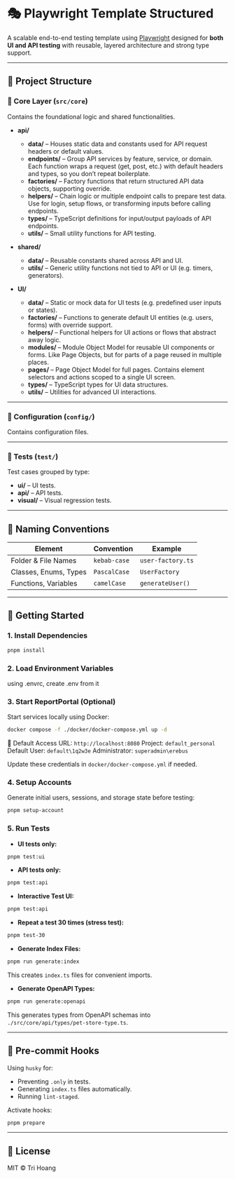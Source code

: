 # 🎭 Playwright Template Structured

A scalable end-to-end testing template using [Playwright](https://playwright.dev/) designed for **both UI and API testing** with reusable, layered architecture and strong type support.

---

## 📁 Project Structure

### 📌 Core Layer (`src/core`)

Contains the foundational logic and shared functionalities.

- **api/**

  - **data/** – Houses static data and constants used for API request headers or default values.
  - **endpoints/** – Group API services by feature, service, or domain. Each function wraps a request (get, post, etc.) with default headers and types, so you don’t repeat boilerplate.
  - **factories/** – Factory functions that return structured API data objects, supporting override.
  - **helpers/** – Chain logic or multiple endpoint calls to prepare test data. Use for login, setup flows, or transforming inputs before calling endpoints.
  - **types/** – TypeScript definitions for input/output payloads of API endpoints.
  - **utils/** – Small utility functions for API testing.

- **shared/**

  - **data/** – Reusable constants shared across API and UI.
  - **utils/** – Generic utility functions not tied to API or UI (e.g. timers, generators).

- **UI/**

  - **data/** – Static or mock data for UI tests (e.g. predefined user inputs or states).
  - **factories/** – Functions to generate default UI entities (e.g. users, forms) with override support.
  - **helpers/** – Functional helpers for UI actions or flows that abstract away logic.
  - **modules/** – Module Object Model for reusable UI components or forms. Like Page Objects, but for parts of a page reused in multiple places.
  - **pages/** – Page Object Model for full pages. Contains element selectors and actions scoped to a single UI screen.
  - **types/** – TypeScript types for UI data structures.
  - **utils/** – Utilities for advanced UI interactions.

---

### 📌 Configuration (`config/`)

Contains configuration files.

---

### 📌 Tests (`test/`)

Test cases grouped by type:

- **ui/** – UI tests.
- **api/** – API tests.
- **visual/** – Visual regression tests.

---

## 🧾 Naming Conventions

| Element               | Convention   | Example           |
| --------------------- | ------------ | ----------------- |
| Folder & File Names   | `kebab-case` | `user-factory.ts` |
| Classes, Enums, Types | `PascalCase` | `UserFactory`     |
| Functions, Variables  | `camelCase`  | `generateUser()`  |

---

## 🚀 Getting Started

### 1. Install Dependencies

```bash
pnpm install
```

### 2. Load Environment Variables

using .envrc, create .env from it

### 3. Start ReportPortal (Optional)

Start services locally using Docker:

```bash
docker compose -f ./docker/docker-compose.yml up -d
```

🔌 Default Access
URL: `http://localhost:8080`
Project: `default_personal`
Default User: `default\1q2w3e`
Administrator: `superadmin\erebus`

Update these credentials in `docker/docker-compose.yml` if needed.

### 4. Setup Accounts

Generate initial users, sessions, and storage state before testing:

```bash
pnpm setup-account
```

### 5. Run Tests

- **UI tests only:**

```bash
pnpm test:ui
```

- **API tests only:**

```bash
pnpm test:api
```

- **Interactive Test UI:**

```bash
pnpm test:api
```

- **Repeat a test 30 times (stress test):**

```bash
pnpm test-30
```

- **Generate Index Files:**

```bash
pnpm run generate:index
```

This creates `index.ts` files for convenient imports.

- **Generate OpenAPI Types:**

```bash
pnpm run generate:openapi
```

This generates types from OpenAPI schemas into `./src/core/api/types/pet-store-type.ts`.

---

## 🧪 Pre-commit Hooks

Using `husky` for:

- Preventing `.only` in tests.
- Generating `index.ts` files automatically.
- Running `lint-staged`.

Activate hooks:

```bash
pnpm prepare
```

---

## 📄 License

MIT © Tri Hoang
